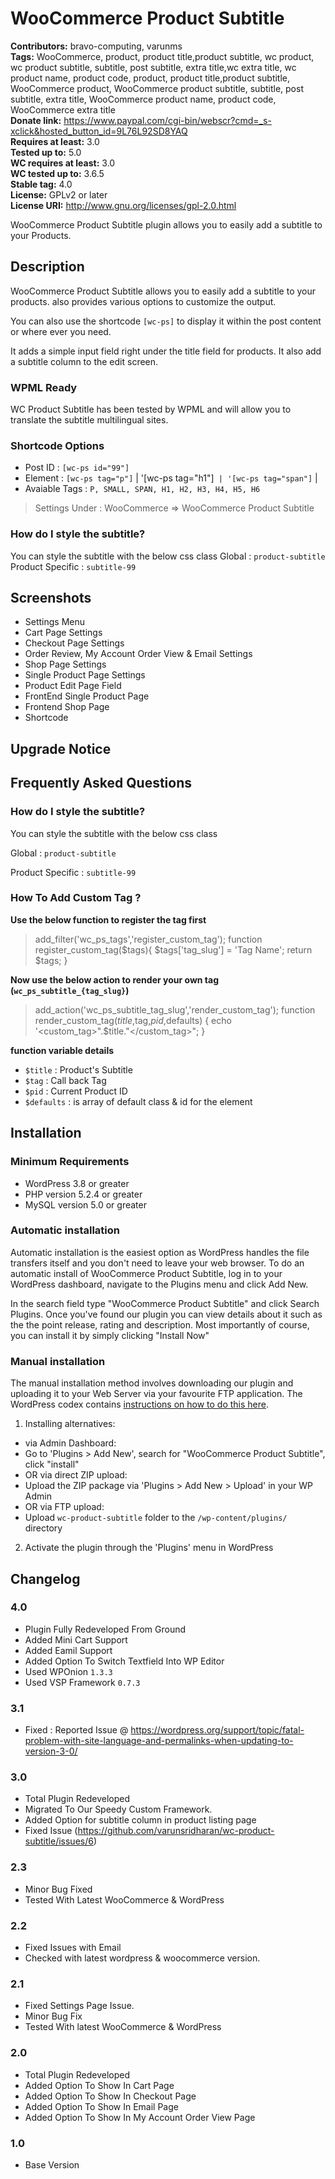 # WooCommerce Product Subtitle 
**Contributors:** bravo-computing, varunms  
**Tags:** WooCommerce, product, product title,product subtitle, wc product, wc product subtitle, subtitle, post subtitle, extra title,wc extra title, wc product name, product code, product, product title,product subtitle, WooCommerce product, WooCommerce product subtitle, subtitle, post subtitle, extra title, WooCommerce product name, product code, WooCommerce extra title  
**Donate link:** https://www.paypal.com/cgi-bin/webscr?cmd=_s-xclick&hosted_button_id=9L76L92SD8YAQ  
**Requires at least:** 3.0  
**Tested up to:** 5.0  
**WC requires at least:** 3.0  
**WC tested up to:** 3.6.5  
**Stable tag:** 4.0  
**License:** GPLv2 or later  
**License URI:** http://www.gnu.org/licenses/gpl-2.0.html  

WooCommerce Product Subtitle plugin allows you to easily add a subtitle to your Products.


## Description 
WooCommerce Product Subtitle allows you to easily add a subtitle to your products. also provides various options to customize the output. 

You can also use the shortcode `[wc-ps]` to display it within the post content or where ever you need.

It adds a simple input field right under the title field for products. It also add a subtitle column to the edit screen.


### WPML Ready 

WC Product Subtitle has been tested by WPML and will allow you to translate the subtitle multilingual sites.  


### Shortcode Options 

* Post ID : `[wc-ps id="99"]`
* Element : `[wc-ps tag="p"]` | '[wc-ps tag="h1"]` | '[wc-ps tag="span"]` |
* Avaiable Tags : `P, SMALL, SPAN, H1, H2, H3, H4, H5, H6`

> Settings Under : WooCommerce => WooCommerce Product Subtitle


### How do I style the subtitle? 
You can style the subtitle with the below css class
Global : `product-subtitle`
Product Specific : `subtitle-99`


## Screenshots 
* Settings Menu
* Cart Page Settings
* Checkout Page Settings
* Order Review, My Account Order View & Email Settings
* Shop Page Settings
* Single Product Page Settings
* Product Edit Page Field
* FrontEnd Single Product Page
* Frontend Shop Page
* Shortcode



## Upgrade Notice 


## Frequently Asked Questions 


### How do I style the subtitle? 
You can style the subtitle with the below css class

Global : `product-subtitle`

Product Specific : `subtitle-99`


### How To Add Custom Tag ? 
<strong> Use the below function to register the tag first </strong>
> add_filter('wc_ps_tags','register_custom_tag');
> function register_custom_tag($tags){
>    $tags['tag_slug'] = 'Tag Name';
>    return $tags;
> }

<strong> Now use the below action to render your own tag (`wc_ps_subtitle_{tag_slug}`) </strong>

> add_action('wc_ps_subtitle_tag_slug','render_custom_tag');
> function render_custom_tag($title,$tag,$pid,$defaults) {
>   echo '<custom_tag>".$title."</custom_tag>";
> }

<strong> function variable details</strong>

* `$title` : Product's Subtitle
* `$tag` : Call back Tag
* `$pid` : Current Product ID
* `$defaults` : is array of default class & id for the element





## Installation 


### Minimum Requirements 

* WordPress 3.8 or greater
* PHP version 5.2.4 or greater
* MySQL version 5.0 or greater


### Automatic installation 

Automatic installation is the easiest option as WordPress handles the file transfers itself and you don't need to leave your web browser. To do an automatic install of WooCommerce Product Subtitle, log in to your WordPress dashboard, navigate to the Plugins menu and click Add New.

In the search field type "WooCommerce Product Subtitle"  and click Search Plugins. Once you've found our plugin you can view details about it such as the the point release, rating and description. Most importantly of course, you can install it by simply clicking "Install Now"


### Manual installation 

The manual installation method involves downloading our plugin and uploading it to your Web Server via your favourite FTP application. The WordPress codex contains [instructions on how to do this here](http://codex.wordpress.org/Managing_Plugins#Manual_Plugin_Installation).

1. Installing alternatives:
 * via Admin Dashboard:
 * Go to 'Plugins > Add New', search for "WooCommerce Product Subtitle", click "install"
 * OR via direct ZIP upload:
 * Upload the ZIP package via 'Plugins > Add New > Upload' in your WP Admin
 * OR via FTP upload:
 * Upload `wc-product-subtitle` folder to the `/wp-content/plugins/` directory
 
2. Activate the plugin through the 'Plugins' menu in WordPress
 


## Changelog 

### 4.0 
* Plugin Fully Redeveloped From Ground
* Added Mini Cart Support
* Added Eamil Support
* Added Option To Switch Textfield Into WP Editor
* Used WPOnion `1.3.3`
* Used VSP Framework `0.7.3`


### 3.1 
* Fixed : Reported Issue @ https://wordpress.org/support/topic/fatal-problem-with-site-language-and-permalinks-when-updating-to-version-3-0/


### 3.0 
* Total Plugin Redeveloped
* Migrated To Our Speedy Custom Framework.
* Added Option for subtitle column in product listing page
* Fixed Issue (https://github.com/varunsridharan/wc-product-subtitle/issues/6)

### 2.3 
* Minor Bug Fixed
* Tested With Latest WooCommerce & WordPress


### 2.2 
* Fixed Issues with Email
* Checked with latest wordpress & woocommerce version.


### 2.1 
* Fixed Settings Page Issue.
* Minor Bug Fix
* Tested With latest WooCommerce & WordPress


### 2.0 
* Total Plugin Redeveloped
* Added Option To Show In Cart Page
* Added Option To Show In Checkout Page
* Added Option To Show In Email Page
* Added Option To Show In My Account Order View Page


### 1.0 
* Base Version
